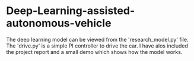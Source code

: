 # Deep-Learning-assisted-autonomous-vehicle

The deep learning model can be viewed from the 'research_model.py' file. The 'drive.py' is a simple PI controller to drive the car. I have alos included the project report and a small demo which shows how the model works.

